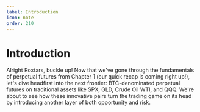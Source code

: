 ```yaml
---
label: Introduction
icon: note
order: 210
---
```


# Introduction

Alright Roxtars, buckle up! Now that we've gone through the fundamentals of perpetual futures from Chapter 1 (our quick recap is coming right up!), let's dive headfirst into the next frontier: BTC-denominated perpetual futures on traditional assets like SPX, GLD, Crude Oil WTI, and QQQ. We're about to see how these innovative pairs turn the trading game on its head by introducing another layer of both opportunity and risk.
